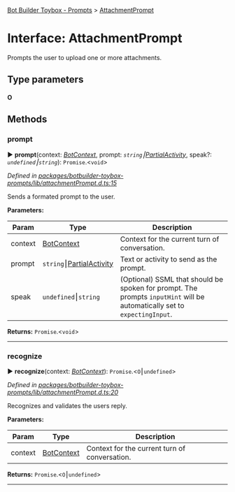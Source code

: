 [Bot Builder Toybox - Prompts](../README.md) > [AttachmentPrompt](../interfaces/botbuilder_toybox_prompts.attachmentprompt.md)



# Interface: AttachmentPrompt


Prompts the user to upload one or more attachments.

## Type parameters
#### O 

## Methods
<a id="prompt"></a>

###  prompt

► **prompt**(context: *[BotContext]()*, prompt: *`string`⎮[Partial]()[Activity]()*, speak?: *`undefined`⎮`string`*): `Promise`.<`void`>



*Defined in [packages/botbuilder-toybox-prompts/lib/attachmentPrompt.d.ts:15](https://github.com/Stevenic/botbuilder-toybox/blob/848ed38/packages/botbuilder-toybox-prompts/lib/attachmentPrompt.d.ts#L15)*



Sends a formated prompt to the user.


**Parameters:**

| Param | Type | Description |
| ------ | ------ | ------ |
| context | [BotContext]()   |  Context for the current turn of conversation. |
| prompt | `string`⎮[Partial]()[Activity]()   |  Text or activity to send as the prompt. |
| speak | `undefined`⎮`string`   |  (Optional) SSML that should be spoken for prompt. The prompts `inputHint` will be automatically set to `expectingInput`. |





**Returns:** `Promise`.<`void`>





___

<a id="recognize"></a>

###  recognize

► **recognize**(context: *[BotContext]()*): `Promise`.<`O`⎮`undefined`>



*Defined in [packages/botbuilder-toybox-prompts/lib/attachmentPrompt.d.ts:20](https://github.com/Stevenic/botbuilder-toybox/blob/848ed38/packages/botbuilder-toybox-prompts/lib/attachmentPrompt.d.ts#L20)*



Recognizes and validates the users reply.


**Parameters:**

| Param | Type | Description |
| ------ | ------ | ------ |
| context | [BotContext]()   |  Context for the current turn of conversation. |





**Returns:** `Promise`.<`O`⎮`undefined`>





___


